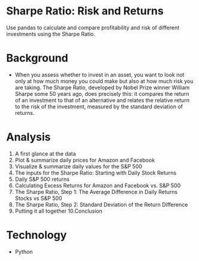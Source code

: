 # Sharpe Ratio: Risk and Returns
Use pandas to calculate and compare profitability and risk of different investments using the Sharpe Ratio.

# Background
* When you assess whether to invest in an asset, you want to look not only at how much money you could make but also at how much risk you are taking. The Sharpe Ratio, developed by Nobel Prize winner William Sharpe some 50 years ago, does precisely this: it compares the return of an investment to that of an alternative and relates the relative return to the risk of the investment, measured by the standard deviation of returns.

# Analysis
1. A first glance at the data
2. Plot & summarize daily prices for Amazon and Facebook
3. Visualize & summarize daily values for the S&P 500
4. The inputs for the Sharpe Ratio: Starting with Daily Stock Returns
5. Daily S&P 500 returns
6. Calculating Excess Returns for Amazon and Facebook vs. S&P 500
7. The Sharpe Ratio, Step 1: The Average Difference in Daily Returns Stocks vs S&P 500
8. The Sharpe Ratio, Step 2: Standard Deviation of the Return Difference
9. Putting it all together
10.Conclusion

# Technology
* Python

